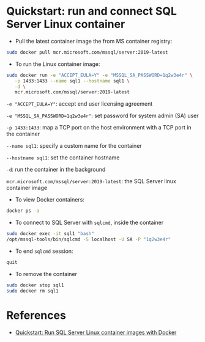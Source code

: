 
# Quickstart: run and connect SQL Server Linux container

* Pull the latest container image the from MS container registry:

```bash
sudo docker pull mcr.microsoft.com/mssql/server:2019-latest
```

* To run the Linux container image:

```bash
sudo docker run -e "ACCEPT_EULA=Y" -e "MSSQL_SA_PASSWORD=1q2w3e4r" \
   -p 1433:1433 --name sql1 --hostname sql1 \
   -d \
   mcr.microsoft.com/mssql/server:2019-latest
```

`-e "ACCEPT_EULA=Y"`: accept end user licensing agreement

`-e "MSSQL_SA_PASSWORD=1q2w3e4r"`: set password for system admin (SA) user

`-p 1433:1433`: map a TCP port on the host environment with a TCP port in the container

`--name sql1`: specify a custom name for the container

`--hostname sql1`: set the container hostname

`-d`: run the container in the background

`mcr.microsoft.com/mssql/server:2019-latest`: the SQL Server linux container image

* To view Docker containers:


```bash
docker ps -a
```

* To connect to SQL Server with `sqlcmd`, inside the container

```bash
sudo docker exec -it sql1 "bash"
/opt/mssql-tools/bin/sqlcmd -S localhost -U SA -P "1q2w3e4r"
```

* To end `sqlcmd` session:

```bash
quit
```

* To remove the container

```bash
sudo docker stop sql1
sudo docker rm sql1
```

# References

* [Quickstart: Run SQL Server Linux container images with Docker](https://learn.microsoft.com/en-us/sql/linux/quickstart-install-connect-docker?view=sql-server-ver16&pivots=cs1-bash)

